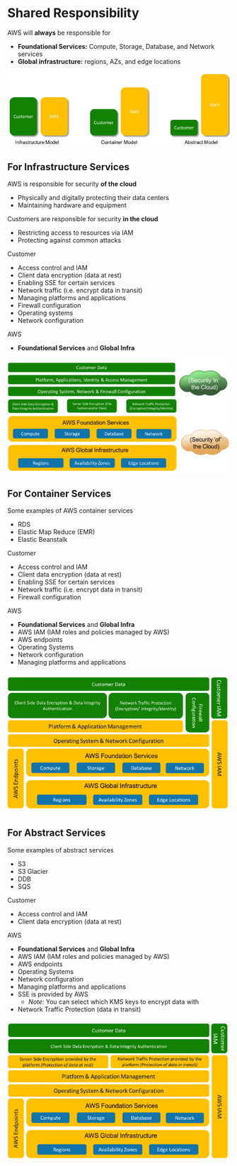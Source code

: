 # Shared Responsibility

AWS will **always** be responsible for
- **Foundational Services:** Compute, Storage, Database, and Network services
- **Global infrastructure:**  regions, AZs, and edge locations

![Brief diagram of difference in responsibilities](./assets/quick-comparison.png)

## For Infrastructure Services

AWS is responsible for security **of the cloud**
- Physically and digitally protecting their data centers
- Maintaining hardware and equipment

Customers are responsible for security **in the cloud**
- Restricting access to resources via IAM
- Protecting against common attacks

Customer
- Access control and IAM
- Client data encryption (data at rest)
- Enabling SSE for certain services
- Network traffic (i.e. encrypt data in transit)
- Managing platforms and applications
- Firewall configuration
- Operating systems
- Network configuration

AWS
- **Foundational Services** and **Global Infra**

![Diagram of Responsibility for Infra Services](./assets/infra-services.png)

## For Container Services

Some examples of AWS container services
- RDS
- Elastic Map Reduce (EMR)
- Elastic Beanstalk

Customer
- Access control and IAM
- Client data encryption (data at rest)
- Enabling SSE for certain services
- Network traffic (i.e. encrypt data in transit)
- Firewall configuration

AWS
- **Foundational Services** and **Global Infra**
- AWS IAM (IAM roles and policies managed by AWS)
- AWS endpoints
- Operating Systems
- Network configuration
- Managing platforms and applications

![Diagram of Responsibility for Container Services](./assets/container-services.png)

## For Abstract Services

Some examples of abstract services
- S3
- S3 Glacier
- DDB
- SQS

Customer
- Access control and IAM
- Client data encryption (data at rest)

AWS
- **Foundational Services** and **Global Infra**
- AWS IAM (IAM roles and policies managed by AWS)
- AWS endpoints
- Operating Systems
- Network configuration
- Managing platforms and applications
- SSE is provided by AWS
	- _Note:_ You can select which KMS keys to encrypt data with
- Network Traffic Protection (data in transit)

![Diagram of Responsibility for Infra Services](./assets/abstract-services.png)
